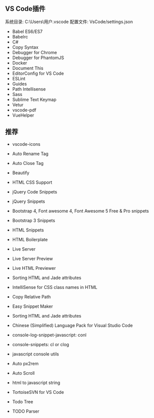 ## VS Code插件

系统目录: C:\Users\用户\.vscode
配置文件: VsCode/settings.json


- Babel ES6/ES7
- Babelrc
- C#
- Copy Syntax
- Debugger for Chrome
- Debugger for PhantomJS
- Docker
- Document This
- EditorConfig for VS Code
- ESLint
- Guides
- Path Intellisense
- Sass
- Sublime Text Keymap
- Vetur
- vscode-pdf
- VueHelper

## 推荐
- vscode-icons
- Auto Rename Tag
- Auto Close Tag
- Beautify
- HTML CSS Support
- jQuery Code Snippets
- jQuery Snippets
- Bootstrap 4, Font awesome 4, Font Awesome 5 Free & Pro snippets
- Bootstrap 3 Snippets
- HTML Snippets
- HTML Boilerplate
- Live Server
- Live Server Preview
- Live HTML Previewer
- Sorting HTML and Jade attributes
- IntelliSense for CSS class names in HTML
- Copy Relative Path
- Easy Snippet Maker
- Sorting HTML and Jade attributes
- Chinese (Simplified) Language Pack for Visual Studio Code


- console-log-snippet-javascript: conl
- console-snippets: cl or clog
- javascript console utils

- Auto px2rem
- Auto Scroll
- html to javascript string
- TortoiseSVN for VS Code
- Todo Tree
- TODO Parser
